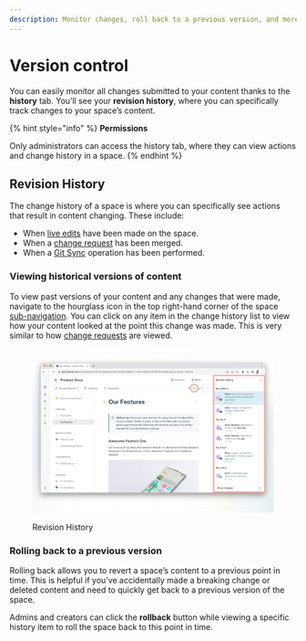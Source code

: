 ```yaml
---
description: Monitor changes, roll back to a previous version, and more.
---
```


# Version control

You can easily monitor all changes submitted to your content thanks to the **history** tab. You’ll see your **revision history**, where you can specifically track changes to your space’s content.

{% hint style="info" %}
**Permissions**

Only administrators can access the history tab, where they can view actions and change history in a space.
{% endhint %}

## Revision History <a href="#see-the-activity-of-a-specific-draft" id="see-the-activity-of-a-specific-draft"></a>

The change history of a space is where you can specifically see actions that result in content changing. These include:

- When [live edits](editor/live-edits.md) have been made on the space.
- When a [change request](editor/change-requests.md) has been merged.
- When a [Git Sync](../integrations/git-sync/) operation has been performed.

### Viewing historical versions of content

To view past versions of your content and any changes that were made, navigate to the hourglass icon in the top right-hand corner of the space [sub-navigation](editor/navigation.md#space-sub-navigation). You can click on any item in the change history list to view how your content looked at the point this change was made. This is very similar to how [change requests](editor/change-requests.md) are viewed.

<figure><img src="../.gitbook/assets/history.png" alt=""><figcaption><p>Revision History</p></figcaption></figure>

### Rolling back to a previous version

Rolling back allows you to revert a space’s content to a previous point in time. This is helpful if you’ve accidentally made a breaking change or deleted content and need to quickly get back to a previous version of the space.&#x20;

Admins and creators can click the **rollback** button while viewing a specific history item to roll the space back to this point in time.
